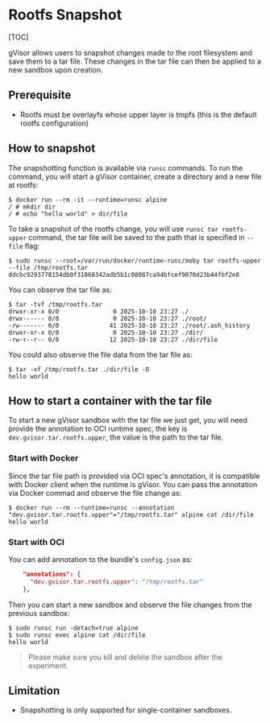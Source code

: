 # Rootfs Snapshot

[TOC]

gVisor allows users to snapshot changes made to the root filesystem and save
them to a tar file. These changes in the tar file can then be applied to a new
sandbox upon creation.

## Prerequisite

*   Rootfs must be overlayfs whose upper layer is tmpfs (this is the default
    rootfs configuration)

## How to snapshot

The snapshotting function is available via `runsc` commands. To run the command,
you will start a gVisor container, create a directory and a new file at rootfs:

```
$ docker run --rm -it --runtime=runsc alpine
/ # mkdir dir
/ # echo "hello world" > dir/file
```

To take a snapshot of the rootfs change, you will use `runsc tar rootfs-upper`
command, the tar file will be saved to the path that is specified in `--file`
flag:

```
$ sudo runsc --root=/var/run/docker/runtime-runc/moby tar rootfs-upper --file /tmp/rootfs.tar ddcbc9293778154db0f31068342adb5b1c08087ca94bfcef9070d23b44fbf2e8
```

You can observe the tar file as:

```
$ tar -tvf /tmp/rootfs.tar
drwxr-xr-x 0/0               0 2025-10-10 23:27 ./
drwx------ 0/0               0 2025-10-10 23:27 ./root/
-rw------- 0/0              41 2025-10-10 23:27 ./root/.ash_history
drwxr-xr-x 0/0               0 2025-10-10 23:27 ./dir/
-rw-r--r-- 0/0              12 2025-10-10 23:27 ./dir/file
```

You could also observe the file data from the tar file as:

```
$ tar -xf /tmp/rootfs.tar ./dir/file -O
hello world
```

## How to start a container with the tar file

To start a new gVisor sandbox with the tar file we just get, you will need
provide the annotation to OCI runtime spec, the key is
`dev.gvisor.tar.rootfs.upper`, the value is the path to the tar file.

### Start with Docker

Since the tar file path is provided via OCI spec's annotation, it is compatible
with Docker client when the runtime is gVisor. You can pass the annotation via
Docker commad and observe the file change as:

```
$ docker run --rm --runtime=runsc --annotation "dev.gvisor.tar.rootfs.upper"="/tmp/rootfs.tar" alpine cat /dir/file
hello world
```

### Start with OCI

You can add annotation to the bundle's `config.json` as:

```json
    "annotations": {
      "dev.gvisor.tar.rootfs.upper": "/tmp/rootfs.tar"
    },
```

Then you can start a new sandbox and observe the file changes from the previous
sandbox:

```
$ sudo runsc run -detach=true alpine
$ sudo runsc exec alpine cat /dir/file
hello world
```

> Please make sure you kill and delete the sandbox after the experiment.

## Limitation

*   Snapshotting is only supported for single-container sandboxes.
